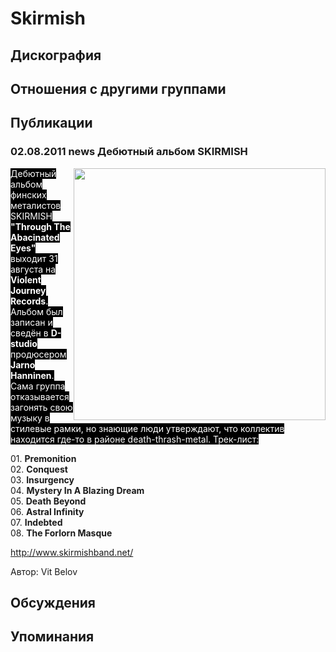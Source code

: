 # Skirmish



## Дискография


## Отношения с другими группами


## Публикации

### 02.08.2011 news Дебютный альбом SKIRMISH

<P><FONT style="BACKGROUND-COLOR: #000000" color=#ffffff><IMG height=403 alt="" hspace=0 src="/images/news_rus/2011.08/20418.jpg" width=403 align=right border=0>Дебютный альбом финских металистов SKIRMISH <STRONG>"Through The Abacinated Eyes" </STRONG>выходит 31 августа на <STRONG>Violent Journey Records</STRONG>. Альбом был записан и сведён в <STRONG>D-studio </STRONG>продюсером <STRONG>Jarno Hanninen</STRONG>. Сама группа отказывается загонять свою музыку в стилевые рамки, но знающие люди утверждают, что коллектив находится где-то в районе death-thrash-metal. Трек-лист:</FONT></P>
<P>01. <B>Premonition</B><BR>02. <B>Conquest</B><BR>03. <B>Insurgency</B><BR>04. <B>Mystery In A Blazing Dream</B><BR>05. <B>Death Beyond</B><BR>06. <B>Astral Infinity</B><BR>07. <B>Indebted</B><BR>08. <B>The Forlorn Masque</B></P>
<P><A href="http://www.skirmishband.net/">http://www.skirmishband.net/</A></P>
Автор: Vit Belov


## Обсуждения


## Упоминания

